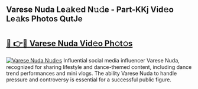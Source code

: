 ## Varese Nuda Le𝚊k𝚎d N𝚞𝚍e - Part-KKj Vid𝚎o Le𝚊ks Photos QutJe

# <h2><a href="http://fbd3891.evod.top/?m=Varese+Nuda">🔗 👉🔴 Varese Nuda Vid𝚎o Ph𝚘t𝚘s</a></h2>

[![Varese Nuda N𝚞d𝚎s](https://i.imgur.com/8V9OHl7.gif)](http://fbd3891.evod.top/?m=Varese+Nuda)
Influential social media influencer Varese Nuda, recognized for sharing lifestyle and dance-themed content, including dance trend performances and mini vlogs. The ability Varese Nuda to handle pressure and controversy is essential for a successful public figure. 

